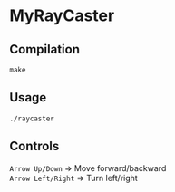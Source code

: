 # MyRayCaster

## Compilation

```shell
make
```

## Usage

```shell
./raycaster
```

## Controls

`Arrow Up/Down` => Move forward/backward \
`Arrow Left/Right` => Turn left/right

